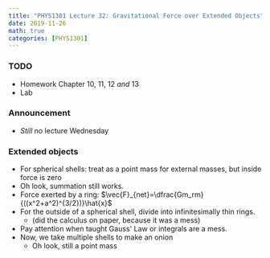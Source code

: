 ```yaml
---
title: "PHYS1301 Lecture 32: Gravitational Force over Extended Objects"
date: 2019-11-26
math: true 
categories: [PHYS1301]
---
```


### TODO

- Homework Chapter 10, 11, 12 *and* 13
- Lab

### Announcement

- *Still* no lecture Wednesday

### Extended objects

- For spherical shells: treat as a point mass for external masses, but inside force is zero
- Oh look, summation still works.
- Force exerted by a ring: $\vec{F}_{net}=\dfrac{Gm_rm}{((x^2+a^2)^{3/2})}\hat{x}$
- For the outside of a spherical shell, divide into infinitesimally thin rings.
    - (did the calculus on paper, because it was a mess)
- Pay attention when taught Gauss' Law or integrals are a mess.
- Now, we take multiple shells to make an onion
    - Oh look, still a point mass
